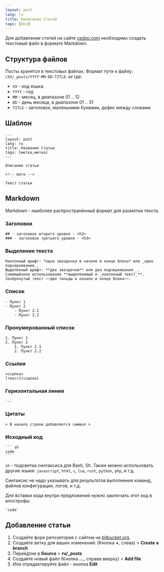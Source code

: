 ```yaml
---
layout: post
lang: ru
title: Написание Статей
tags: [dev]
---
```


Для добавление статей на сайте [cesbo.com](https://cesbo.com) необходимо создать текстовый файл в формате Markdown.

<!-- more -->

## Структура файлов

Посты хранятся в текстовых файлах. Формат пути к файлу:  `/XX/_posts/YYYY-MM-DD-TITLE.md` где:

- `XX` - код языка
- `YYYY` - год
- `MM` - месяц, в диапазоне 01 .. 12
- `DD` - день месяца, в диапазоне 01 .. 31
- `TITLE` - заголовок, маленькими буквами, дефис между словами

## Шаблон

```
---
layout: post
lang: ru
title: Название Статьи
tags: [метка,метка]
---

Описание статьи

<!-- more -->

Текст статьи
```

## Markdown

Markdown - наиболее распространённый формат для разметки текста.

### Заголовки

```
## - заголовок второго уровня - <h2>
### - заголовок третьего уровня - <h3>
```

### Выделение текста

```
Наклонный шрифт: *одна звездочка в начале и конце блока* или _одно подчеркивание_.
Выделенный шрифт: **две звездочки** или два подчеркивания__.
Совмещённое использование **выделенииый и _наклонный текст_**.
Зачёркнутый текст ~~две тильды в начале и конце блока~~.
```

### Список

```
- Пункт 1
- Пункт 2
    - Пункт 2.1
    - Пункт 2.2
```

### Пронумерованный список

```
1. Пункт 1
2. Пункт 2
    1. Пункт 2.1
    2. Пункт 2.2
```

### Ссылки

```
<ссылка>
[текст](ссылка)
```

### Горизонтальная линия

```
---
```

### Цитаты

```
> В начало строки добавляется символ >
```

### Исходный код

~~~
``` sh
code
```
~~~

`sh` - подсветка синтаксиса для Bash, Sh. Также можно использовать другие языки: `javascript`, `html`, `c`, `lua`, `rust`, `python`, `php`, и т.д.

Синтаксис не надо указывать для результатов выполнения команд, файлов конфигурации, логов, и т.д.

Для вставки кода внутри предложений нужно заключать этот код в апострофы:

```
`code`
```

## Добавление статьи

1. Создайте форк репозитория с сайтом на [bitbucket.org](https://bitbucket.org/cesbo/cesbo-www/fork).
2. Создайте ветку для ваших изменений: (Кнопка **+**, слева) > **Create a branch**
3. Перейдтие в **Source** > **ru/_posts**
4. Создайте новый файл (Кнопка **...**, справа вверху) > **Add file**
5. Или отредактируйте файл - кнопка **Edit**
